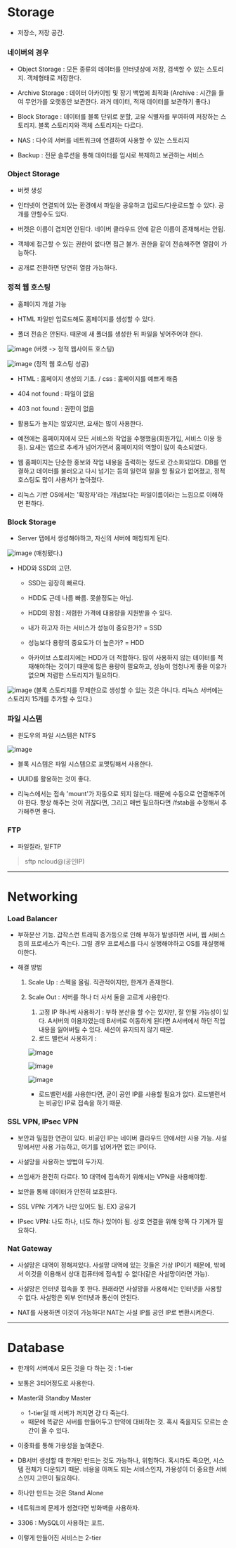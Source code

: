 # Storage

- 저장소, 저장 공간.

### 네이버의 경우

- Object Storage : 모든 종류의 데이터를 인터넷상에 저장, 검색할 수 있는 스토리지. 객체형태로 저장한다.

- Archive Storage : 데이터 아카이빙 및 장기 백업에 최적화 (Archive : 시간을 들여 무언가를 오랫동안 보관한다. 과거 데이터, 적재 데이터를 보관하기 좋다.)

- Block Storage : 데이터를 블록 단위로 분할, 고유 식별자를 부여하여 저장하는 스토리지. 블록 스토리지와 객체 스토리지는 다르다.

- NAS : 다수의 서버를 네트워크에 연결하여 사용할 수 있는 스토리지

- Backup : 전문 솔루션을 통해 데이터를 임시로 복제하고 보관하는 서비스

### Object Storage

- 버켓 생성

- 인터넷이 연결되어 있는 환경에서 파일을 공유하고 업로드/다운로드할 수 있다. 공개를 안할수도 있다.

- 버켓은 이름이 겹치면 안된다. 네이버 클라우드 안에 같은 이름이 존재해서는 안됨.

- 객체에 접근할 수 있는 권한이 없다면 접근 불가. 권한을 같이 전송해주면 열람이 가능하다.

- 공개로 전환하면 당연히 열람 가능하다.

### 정적 웹 호스팅

- 홈페이지 개설 가능

- HTML 파일만 업로드해도 홈페이지를 생성할 수 있다.

- 폴더 전송은 안된다. 때문에 새 폴더를 생성한 뒤 파일을 넣어주어야 한다.

![image](https://user-images.githubusercontent.com/108641325/193193091-ab3ea624-cb1f-47a0-8fb0-2eb5b922504b.png)
(버켓 -> 정적 웹사이트 호스팅)


![image](https://user-images.githubusercontent.com/108641325/193193103-aadff017-6ba9-4ef5-ae96-7ca8bbbe95be.png)
(정적 웹 호스팅 성공)


- HTML : 홈페이지 생성의 기초. / css : 홈페이지를 예쁘게 해줌

- 404 not found : 파일이 없음

- 403 not found : 권한이 없음

- 활용도가 높지는 않았지만, 요새는 많이 사용한다.

- 예전에는 홈페이지에서 모든 서비스와 작업을 수행했음(회원가입, 서비스 이용 등등). 요새는 앱으로 추세가 넘어가면서 홈페이지의 역할이 많이 축소되었다.

- 웹 홈페이지는 단순한 홍보와 작업 내용을 출력하는 정도로 간소화되었다. DB를 연결하고 데이터를 불러오고 다시 넘기는 등의 일련의 일을 할 필요가 없어졌고, 정적 호스팅도 많이 사용처가 높아졌다.

- 리눅스 기반 OS에서는 '확장자'라는 개념보다는 파일이름이라는 느낌으로 이해하면 편하다.

### Block Storage

- Server 탭에서 생성해야하고, 자신의 서버에 매칭되게 된다.


![image](https://user-images.githubusercontent.com/108641325/193193126-2adf9a13-d2d8-495e-ac6e-97fe63daa080.png)
(매칭됐다.)

- HDD와 SSD의 고민.
   
   - SSD는 굉장히 빠르다.
   - HDD도 근데 나름 빠름. 못쓸정도는 아님.
   - HDD의 장점 : 저렴한 가격에 대용량을 지원받을 수 있다.

   - 내가 하고자 하는 서비스가 성능이 중요한가? = SSD
   - 성능보다 용량의 중요도가 더 높은가? = HDD
   - 아카이브 스토리지에는 HDD가 더 적합하다. 많이 사용하지 않는 데이터를 적재해야하는 것이기 때문에 많은 용량이 필요하고, 성능이 엄청나게 좋을 이유가 없으며 저렴한 스토리지가 필요하다.


![image](https://user-images.githubusercontent.com/108641325/193193153-71d17c11-1326-49e8-8ef9-7571e6b06fa5.png)
(블록 스토리지를 무제한으로 생성할 수 있는 것은 아니다. 리눅스 서버에는 스토리지 15개를 추가할 수 있다.)


### 파일 시스템

- 윈도우의 파일 시스템은 NTFS

![image](https://user-images.githubusercontent.com/108641325/193193184-a13d5c6b-1f06-416c-9621-a7be1ebdc376.png)

- 블록 시스템은 파일 시스템으로 포맷팅해서 사용한다.

- UUID를 활용하는 것이 좋다.

- 리눅스에서는 접속 'mount'가 자동으로 되지 않는다. 때문에 수동으로 연결해주어야 한다. 항상 해주는 것이 귀찮다면, 그리고 매번 필요하다면 /fstab을 수정해서 추가해주면 좋다.

### FTP

- 파일질라, 알FTP

> sftp ncloud@(공인IP)

---

# Networking

### Load Balancer

- 부하분산 기능. 갑작스런 트래픽 증가등으로 인해 부하가 발생하면 서버, 웹 서비스 등의 프로세스가 죽는다. 그럴 경우 프로세스를 다시 실행해야하고 OS를 재실행해야한다.

- 해결 방법

  1. Scale Up : 스펙을 올림. 직관적이지만, 한계가 존재한다.
  2. Scale Out : 서버를 하나 더 사서 둘을 고르게 사용한다.
	 1) 고정 IP 하나씩 사용하기 : 부하 분산을 할 수는 있지만, 잘 안될 가능성이 있다. A서버의 이용자였는데 B서버로 이동하게 된다면 A서버에서 하던 작업내용을 잃어버릴 수 있다. 세션이 유지되지 않기 때문.
	 2) 로드 밸런서 사용하기 :
	 
	 ![image](https://user-images.githubusercontent.com/108641325/193193215-ff89ca4c-1ec0-46f5-bee7-f6b62397dacc.png)
	 
	 ![image](https://user-images.githubusercontent.com/108641325/193193235-dff2c60d-57b0-4004-b701-a4e368ee1fce.png)
	 
	 ![image](https://user-images.githubusercontent.com/108641325/193193244-6b915e40-1fbb-43d6-a8b7-7afbe0c2d119.png)

	 
	 - 로드밸런서를 사용한다면, 굳이 공인 IP를 사용할 필요가 없다. 로드밸런서는 비공인 IP로 접속을 하기 때문.
	 

### SSL VPN, IPsec VPN

- 보안과 밀접한 연관이 있다. 비공인 IP는 네이버 클라우드 안에서만 사용 가능. 사설망에서만 사용 가능하고, 여기를 넘어가면 없는 IP이다.

- 사설망을 사용하는 방법이 두가지.

- 쓰임새가 완전히 다르다. 10 대역에 접속하기 위해서는 VPN을 사용해야함.

- 보안을 통해 데이터가 안전히 보호된다.

- SSL VPN: 기계가 나만 있어도 됨. EX) 공유기

- IPsec VPN: 나도 하나, 너도 하나 있어야 됨. 상호 연결을 위해 양쪽 다 기계가 필요하다.

### Nat Gateway

- 사설망은 대역이 정해져있다. 사설망 대역에 있는 것들은 가상 IP이기 때문에, 밖에서 이것을 이용해서 상대 컴퓨터에 접속할 수 없다(같은 사설망이라면 가능).

- 사설망은 인터넷 접속을 못 한다. 원래라면 사설망을 사용해서는 인터넷을 사용할 수 없다. 사설망은 외부 인터넷과 통신이 안된다.

- NAT를 사용하면 이것이 가능하다! NAT는 사설 IP를 공인 IP로 변환시켜준다.

---

# Database

- 한개의 서버에서 모든 것을 다 하는 것 : 1-tier

- 보통은 3티어정도로 사용한다.

- Master와 Standby Master
   
   - 1-tier일 때 서버가 꺼지면 걍 다 죽는다.
   - 때문에 똑같은 서버를 만들어두고 만약에 대비하는 것. 혹시 죽을지도 모르는 순간이 올 수 있다.

- 이중화를 통해 가용성을 높여준다.

- DB서버 생성할 때 한개만 만드는 것도 가능하나, 위험하다. 혹시라도 죽으면, 시스템 전체가 다운되기 때문. 비용을 아껴도 되는 서비스인지, 가용성이 더 중요한 서비스인지 고민이 필요하다.

- 하나만 만드는 것은 Stand Alone

- 네트워크에 문제가 생겼다면 방화벽을 사용하자. 

- 3306 : MySQL이 사용하는 포트.

- 이렇게 만들어진 서비스는 2-tier
